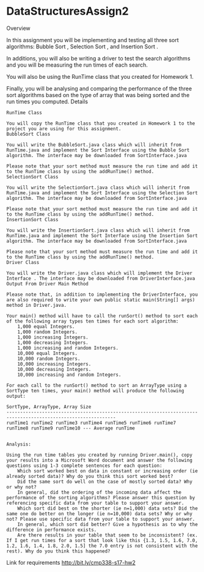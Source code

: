 # DataStructuresAssign2


Overview

In this assignment you will be implementing and testing all three sort algorithms: Bubble Sort , Selection Sort , and Insertion Sort .

In additions, you will also be writing a driver to test the search algorithms and you will be measuring the run times of each search.

You will also be using the RunTime class that you created for Homework 1.

Finally, you will be analysing and comparing the performance of the three sort algorithms based on the type of array that was being sorted and the run times you computed.
Details

    RunTime Class

    You will copy the RunTime class that you created in Homework 1 to the project you are using for this assignment.
    BubbleSort Class

    You will write the BubbleSort.java class which will inherit from RunTime.java and implement the Sort Interface using the Bubble Sort algorithm. The interface may be downloaded from SortInterface.java

    Please note that your sort method must measure the run time and add it to the RunTime class by using the addRunTime() method.
    SelectionSort Class

    You will write the SelectionSort.java class which will inherit from RunTime.java and implement the Sort Interface using the Selection Sort algorithm. The interface may be downloaded from SortInterface.java

    Please note that your sort method must measure the run time and add it to the RunTime class by using the addRunTime() method.
    InsertionSort Class

    You will write the InsertionSort.java class which will inherit from RunTime.java and implement the Sort Interface using the Insertion Sort algorithm. The interface may be downloaded from SortInterface.java

    Please note that your sort method must measure the run time and add it to the RunTime class by using the addRunTime() method.
    Driver Class

    You will write the Driver.java class which will implement the Driver Interface . The interface may be downloaded from DriverInterface.java
    Output From Driver Main Method

    Please note that, in addition to implementing the DriverInterface, you are also required to write your own public static main(String[] args) method in Driver.java.

    Your main() method will have to call the runSort() method to sort each of the following array types ten times for each sort algorithm:
        1,000 equal Integers.
        1,000 random Integers.
        1,000 increasing Integers.
        1,000 decreasing Integers.
        1,000 increasing and random Integers.
        10,000 equal Integers.
        10,000 random Integers.
        10,000 increasing Integers.
        10,000 decreasing Integers.
        10,000 increasing and random Integers.

    For each call to the runSort() method to sort an ArrayType using a SortType ten times, your main() method will produce the following output:

    SortType, ArrayType, Array Size
    --------------------------------------------------------------------------------------------------------------
    runTime1 runTime2 runTime3 runTime4 runTime5 runTime6 runTime7 runTime8 runTime9 runTime10 --- Average runTime  
    	

    Analysis:

    Using the run time tables you created by running Driver.main(), copy your results into a Microsoft Word document and answer the following questions using 1-3 complete sentences for each question:
        Which sort worked best on data in constant or increasing order (ie already sorted data)? Why do you think this sort worked best?
        Did the same sort do well on the case of mostly sorted data? Why or why not?
        In general, did the ordering of the incoming data affect the performance of the sorting algorithms? Please answer this question by referencing specific data from your table to support your answer.
        Which sort did best on the shorter (ie n=1,000) data sets? Did the same one do better on the longer (ie n=10,000) data sets? Why or why not? Please use specific data from your table to support your answer.
        In general, which sort did better? Give a hypothesis as to why the difference in performance exists.
        Are there results in your table that seem to be inconsistent? (ex. If I get run times for a sort that look like this {1.3, 1.5, 1.6, 7.0, 1.2, 1.6, 1.4, 1.8, 2.0, 1.5] the 7.0 entry is not consistent with the rest). Why do you think this happened?

Link for requirements
http://bit.ly/cmp338-s17-hw2
